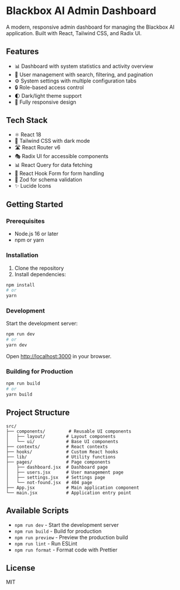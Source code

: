 # Blackbox AI Admin Dashboard

A modern, responsive admin dashboard for managing the Blackbox AI application. Built with React, Tailwind CSS, and Radix UI.

## Features

- 📊 Dashboard with system statistics and activity overview
- 👥 User management with search, filtering, and pagination
- ⚙️ System settings with multiple configuration tabs
- 🔒 Role-based access control
- 🌓 Dark/light theme support
- 📱 Fully responsive design

## Tech Stack

- ⚛️ React 18
- 🎨 Tailwind CSS with dark mode
- 🛣️ React Router v6
- 🎭 Radix UI for accessible components
- 📊 React Query for data fetching
- 📝 React Hook Form for form handling
- 📜 Zod for schema validation
- ✨ Lucide Icons

## Getting Started

### Prerequisites

- Node.js 16 or later
- npm or yarn

### Installation

1. Clone the repository
2. Install dependencies:

```bash
npm install
# or
yarn
```

### Development

Start the development server:

```bash
npm run dev
# or
yarn dev
```

Open [http://localhost:3000](http://localhost:3000) in your browser.

### Building for Production

```bash
npm run build
# or
yarn build
```

## Project Structure

```
src/
├── components/         # Reusable UI components
│   ├── layout/        # Layout components
│   └── ui/            # Base UI components
├── contexts/          # React contexts
├── hooks/             # Custom React hooks
├── lib/               # Utility functions
├── pages/             # Page components
│   ├── dashboard.jsx  # Dashboard page
│   ├── users.jsx      # User management page
│   ├── settings.jsx   # Settings page
│   └── not-found.jsx  # 404 page
├── App.jsx            # Main application component
└── main.jsx           # Application entry point
```

## Available Scripts

- `npm run dev` - Start the development server
- `npm run build` - Build for production
- `npm run preview` - Preview the production build
- `npm run lint` - Run ESLint
- `npm run format` - Format code with Prettier

## License

MIT
